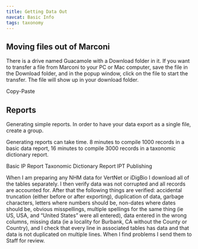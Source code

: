 ```yaml
---
title: Getting Data Out
navcat: Basic Info
tags: taxonomy
---
```

## Moving files out of Marconi

There is a drive named Guacamole with a Download folder in it. If you want to transfer a file from Marconi to your PC or Mac computer, save the file in the Download folder, and in the popup window, click on the file to start the transfer. The file will show up in your download folder.

Copy-Paste

## Reports

Generating simple reports. In order to have your data export as a single file, create a group.

Generating reports can take time. 8 minutes to compile 1000 records in a basic data report, 16 minutes to compile 3000 records in a taxonomic dictionary report.

Basic IP Report
Taxonomic Dictionary Report
IPT Publishing

When I am preparing any NHM data for VertNet or iDigBio I download all of the tables separately. I then verify data was not corrupted and all records are accounted for.  After that the following things are verified: accidental truncation (either before or after exporting), duplication of data, garbage characters, letters where numbers should be, non-dates where dates should be, obvious misspellings, multiple spellings for the same thing (ie US, USA, and “United States” were all entered), data entered in the wrong columns, missing data (ie a locality for Burbank, CA without the County or Country), and I check that every line in associated tables has data and that data is not duplicated on multiple lines.  When I find problems I send them to Staff for review.
